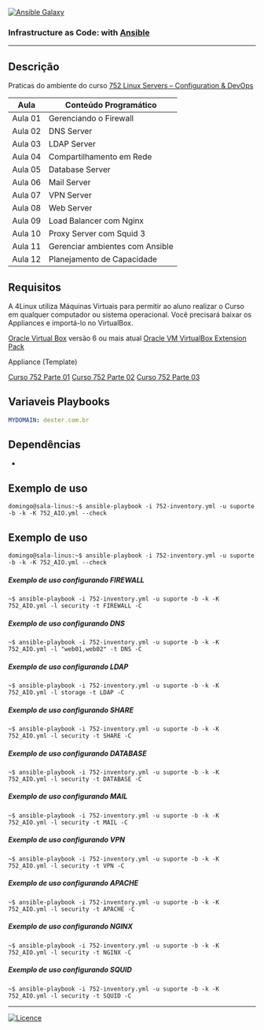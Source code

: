 [![Ansible Galaxy](https://img.shields.io/badge/Ansible%20Galaxy-wluisaraujo-blue.svg)](https://galaxy.ansible.com/wluisaraujo)

### Infrastructure as Code: with [Ansible](https://www.ansible.com)
------------

Descrição
------------

Praticas do ambiente do curso [752 Linux Servers – Configuration & DevOps](https://www.4linux.com.br/curso/linux-servers-configuration-devops)

Aula | Conteúdo Programático
--- | --- 
Aula 01 | Gerenciando o Firewall
Aula 02 | DNS Server
Aula 03 | LDAP Server
Aula 04 | Compartilhamento em Rede
Aula 05 | Database Server  
Aula 06 | Mail Server
Aula 07 | VPN Server 
Aula 08 | Web Server
Aula 09 | Load Balancer com Nginx 
Aula 10 | Proxy Server com Squid 3
Aula 11 | Gerenciar ambientes com Ansible 
Aula 12 | Planejamento de Capacidade
 

Requisitos
------------

A 4Linux utiliza Máquinas Virtuais para permitir ao aluno realizar o Curso em qualquer computador ou sistema operacional. Você precisará baixar os Appliances e importá-lo no VirtualBox.

 [Oracle Virtual Box](https://www.virtualbox.org/wiki/Downloads) versão 6 ou mais atual
 [Oracle VM VirtualBox Extension Pack](https://www.virtualbox.org/wiki/Downloads)
 
Appliance (Template)

[Curso 752 Parte 01](https://storage.googleapis.com/4752-repositorio/Curso-4752-P1.ova)
[Curso 752 Parte 02](https://storage.googleapis.com/4752-repositorio/Curso-4752-P2.ova)
[Curso 752 Parte 03](https://storage.googleapis.com/4752-repositorio/Curso-4752-P3.ova)

Variaveis Playbooks
--------------

```yaml
MYDOMAIN: dexter.com.br
```

Dependências
------------

*

Exemplo de uso
----------------

```console
domingo@sala-linus:~$ ansible-playbook -i 752-inventory.yml -u suporte -b -k -K 752_AIO.yml --check
```

Exemplo de uso
----------------

```console
domingo@sala-linus:~$ ansible-playbook -i 752-inventory.yml -u suporte -b -k -K 752_AIO.yml --check
```

##### Exemplo de uso configurando FIREWALL
```console
~$ ansible-playbook -i 752-inventory.yml -u suporte -b -k -K 752_AIO.yml -l security -t FIREWALL -C
```

##### Exemplo de uso configurando DNS
```console
~$ ansible-playbook -i 752-inventory.yml -u suporte -b -k -K 752_AIO.yml -l "web01,web02" -t DNS -C
```

##### Exemplo de uso configurando LDAP
```console
~$ ansible-playbook -i 752-inventory.yml -u suporte -b -k -K 752_AIO.yml -l storage -t LDAP -C
```

##### Exemplo de uso configurando SHARE
```console
~$ ansible-playbook -i 752-inventory.yml -u suporte -b -k -K 752_AIO.yml -l security -t SHARE -C
```

##### Exemplo de uso configurando DATABASE
```console
~$ ansible-playbook -i 752-inventory.yml -u suporte -b -k -K 752_AIO.yml -l security -t DATABASE -C
```

##### Exemplo de uso configurando MAIL
```console
~$ ansible-playbook -i 752-inventory.yml -u suporte -b -k -K 752_AIO.yml -l security -t MAIL -C
```

##### Exemplo de uso configurando VPN
```console
~$ ansible-playbook -i 752-inventory.yml -u suporte -b -k -K 752_AIO.yml -l security -t VPN -C
```

##### Exemplo de uso configurando APACHE
```console
~$ ansible-playbook -i 752-inventory.yml -u suporte -b -k -K 752_AIO.yml -l security -t APACHE -C
```

##### Exemplo de uso configurando NGINX
```console
~$ ansible-playbook -i 752-inventory.yml -u suporte -b -k -K 752_AIO.yml -l security -t NGINX -C
```

##### Exemplo de uso configurando SQUID
```console
~$ ansible-playbook -i 752-inventory.yml -u suporte -b -k -K 752_AIO.yml -l security -t SQUID -C
```

----------------
[![Licence](https://img.shields.io/badge/License-GPL%20v3-red.svg)](https://www.gnu.org/licenses/gpl-3.0.pt-br.html)